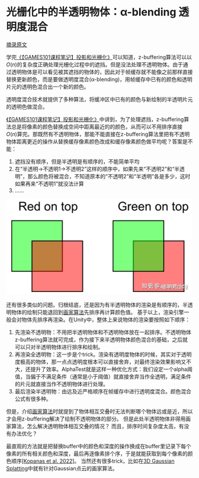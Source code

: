 # 光栅化中的半透明物体：α-blending 透明度混合

[摘录原文](https://zhuanlan.zhihu.com/p/263566318)

学完[《【GAMES101课程笔记】投影和光栅化》](./投影和光栅化.md)可以知道，z-buffering算法可以以$O(n)$的复杂度正确处理光栅化过程中的遮挡。但是没法处理不透明物体。由于通过透明物体是可以看见被其遮挡的物体的，因此对于帧缓存就不能像之前那样直接替换更新颜色，而是要做透明度混合(α-blending)，用帧缓存中已有的颜色和透明片元的透明色混合出一个新的颜色。

透明度混合技术就提供了多种算法，将缓冲区中已有的颜色与新绘制的半透明片元的透明色做混合。

[《【GAMES101课程笔记】投影和光栅化》](./投影和光栅化.md)中讲到，为了处理遮挡，z-buffering算法总是将像素的颜色替换成空间中距离最近的的颜色，从而可以不用排序直接$O(n)$算完。那既然有不透明物体，那能不能直接在z-buffering算法里把有不透明物体距离更近的操作从替换缓存像素颜色改成和缓存像素颜色做平均呢？答案是不能：

1. 遮挡没有顺序，但是半透明是有顺序的，不能简单平均
2. 在“半透明->不透明1->不透明2”这样的顺序中，如果先来“不透明2”和“半透明”，那么颜色将被混合，不知道原本的“不透明2”和“半透明”各是多少，这时如果再来“不透明1”就没法计算
3. ......

![](i/v2-ddb7d2e1cc719b6d39bf06996aa0b07a_r.jpg)

还有很多类似的问题。归根结底，还是因为有半透明物体的渲染是有顺序的，半透明物体的绘制只能退回到[画家算法](./投影和光栅化.md)先排序再计算颜色值。
基于以上，渲染引擎一般会对物体先排序再渲染。在Unity中，整体上来说物体的渲染要按照如下顺序：

1. 先渲染不透明物：不用把半透明物体和不透明物体放在一起排序。不透明物体z-buffering算法就可完成，作为接下来半透明物体颜色混合的基础，之后就可以只对半透明物体进行排序和绘制。
2. 再渲染全透明物：这一步是个trick。渲染有透明度物体的时候，其实对于透明度极高的物体，那一点点透明度根本可以直接舍弃，对最终渲染效果影响又不大，还提升了效率。AlphaTest就是这样一种优化方式：我们设定一个alpha阈值，当偏于不满足条件（通常是小于阈值）就直接舍弃当作全透明，满足条件的片元就直接当作不透明物体进行处理。
3. 最后渲染半透明物：由远及近严格顺序在帧缓存中进行透明度混合。颜色混合公式有很多种。

但是，介绍[画家算法](./投影和光栅化.md)时就提到了物体相互交叠时无法判断哪个物体远或是近，所以才会用z-buffering解决了绘制不透明物体的部分。
但是此处半透明物体非得用画家算法，怎么解决透明物体相互交叠的情况？
而且，排序时间复杂度太高，有没有办法优化？

最直观的方法就是把替换buffer中的颜色和深度的操作换成在buffer里记录下每个像素的所有相关颜色和深度，最后再逐像素排个序，于是就能获取到每个像素的颜色顺序[[Kopanas et al. 2022]](https://dl.acm.org/doi/10.1145/3550454.3555497)。
当然还有很多trick，比如在[3D Gaussian Splatting](./3DGaussianSplatting.md)中就有针对Gaussian点云的画家算法。
